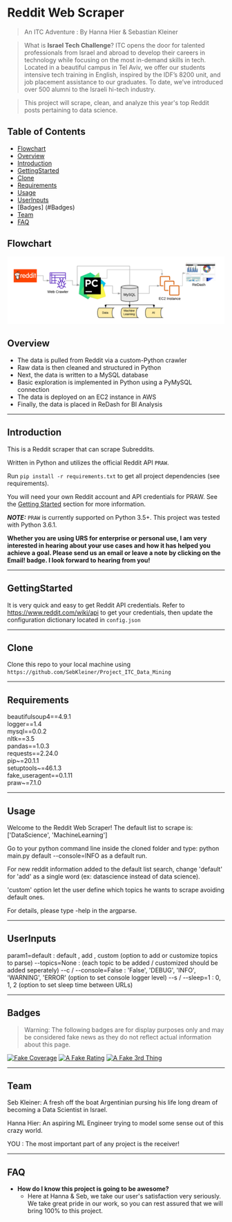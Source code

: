 # Reddit Web Scraper 

> An ITC Adventure : By Hanna Hier & Sebastian Kleiner

> What is **Israel Tech Challenge**? ITC opens the door for talented professionals from Israel and abroad to develop their careers in technology while focusing on the most in-demand skills in tech. Located in a beautiful campus in Tel Aviv, we offer our students intensive tech training in English, inspired by the IDF’s 8200 unit, and job placement assistance to our graduates. To date, we’ve introduced over 500 alumni to the Israeli hi-tech industry.

> This project will scrape, clean, and analyze this year's top Reddit posts pertaining to data science. 



## Table of Contents

- [Flowchart](#Flowchart)
- [Overview](#Overview)
- [Introduction](#Introduction)
- [GettingStarted](#GettingStarted)
- [Clone](#Clone)
- [Requirements](#Requirements)
- [Usage](#Usage)
- [UserInputs](#UserInputs)
- [Badges] (#Badges)
- [Team](#Team)
- [FAQ](#FAQ)

## Flowchart

![alt text](https://github.com/SebKleiner/Project_ITC_Data_Mining/blob/master/flowchart_webscraper.png?raw=true)

## Overview 

- The data is pulled from Reddit via a custom-Python crawler 
- Raw data is then cleaned and structured in Python
- Next, the data is written to a MySQL database 
- Basic exploration is implemented in Python using a PyMySQL connection
- The data is deployed on an EC2 instance in AWS
- Finally, the data is placed in ReDash for BI Analysis

---

## Introduction

This is a Reddit scraper that can scrape Subreddits. 

Written in Python and utilizes the official Reddit API `PRAW`.

Run `pip install -r requirements.txt` to get all project dependencies (see requirements). 

You will need your own Reddit account and API credentials for PRAW. See the [Getting Started](#getting-started) section for more information. 

***NOTE:*** `PRAW` is currently supported on Python 3.5+. This project was tested with Python 3.6.1. 

**Whether you are using URS for enterprise or personal use, I am very interested in hearing about your use cases and how it has helped you achieve a goal. Please send us an email or leave a note by clicking on the Email! badge. I look forward to hearing from you!**

---

## GettingStarted

It is very quick and easy to get Reddit API credentials. Refer to https://www.reddit.com/wiki/api to get your credentials, then update the configuration dictionary located in `config.json`

---
## Clone

Clone this repo to your local machine using `https://github.com/SebKleiner/Project_ITC_Data_Mining`

---

## Requirements

beautifulsoup4==4.9.1 \
logger==1.4 \
mysql==0.0.2 \
nltk==3.5 \
pandas==1.0.3 \
requests==2.24.0 \
pip~=20.1.1 \
setuptools~=46.1.3 \
fake_useragent==0.1.11 \
praw~=7.1.0

---

## Usage

Welcome to the Reddit Web Scraper! The default list to scrape is: ['DataScience', 'MachineLearning']

Go to your python command line inside the cloned folder and type: python main.py default --console=INFO as a default run.

For new reddit information added to the default list search, change 'default' for 'add' as a single word (ex: datascience instead of data science).

'custom' option let the user define which topics he wants to scrape avoiding default ones.

For details, please type -help in the argparse.

---

## UserInputs

param1=default : default , add , custom (option to add or customize topics to parse)
--topics=None : (each topic to be added / customized should be added seperately)
--c / --console=False : 'False', 'DEBUG', 'INFO', 'WARNING', 'ERROR' (option to set console logger level)
--s / --sleep=1 : 0, 1, 2 (option to set sleep time between URLs)

---


## Badges
> Warning: The following badges are for display purposes only and may be considered fake news as they do not reflect actual information about this page. 

[![Fake Coverage](https://camo.githubusercontent.com/3eff610e3559385c77a9b6d87cbe1252cab79a4d/68747470733a2f2f696d672e736869656c64732e696f2f62616467652f636f7665726167652d38302532352d79656c6c6f77677265656e)](https://travis-ci.org/badges/badgerbadgerbadger)  [![A Fake Rating](https://camo.githubusercontent.com/d5cd29c0e2930c3c4026ba87ff427e2e340f461b/68747470733a2f2f696d672e736869656c64732e696f2f62616467652f726174696e672d2545322539382538352545322539382538352545322539382538352545322539382538352545322539382538362d627269676874677265656e)](https://travis-ci.org/badges/badgerbadgerbadger)  [![A Fake 3rd Thing](https://camo.githubusercontent.com/b3fc74878a0d5fcca5a78b288aa4b489f65fd7eb/68747470733a2f2f696d672e736869656c64732e696f2f62616467652f757074696d652d3130302532352d627269676874677265656e)](https://travis-ci.org/badges/badgerbadgerbadger)

---

## Team
 

Seb Kleiner: A fresh off the boat Argentinian pursing his life long dream of becoming a Data Scientist in Israel.

Hanna Hier: An aspiring ML Engineer trying to model some sense out of this crazy world.

YOU : The most important part of any project is the receiver! 

---

## FAQ

- **How do I know this project is going to be awesome?**
    - Here at Hanna & Seb, we take our user's satisfaction very seriously. We take great pride in our work, so you can rest assured that we will bring 100% to this project.


